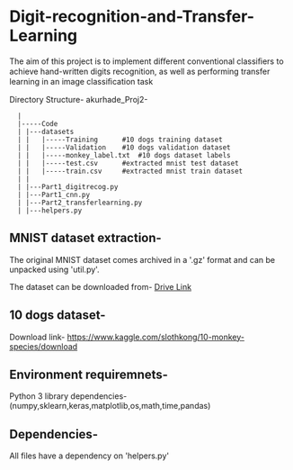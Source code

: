 # Digit-recognition-and-Transfer-Learning
The aim of this project is to implement diﬀerent conventional classiﬁers to achieve hand-written digits recognition, as well as performing transfer learning in an image classiﬁcation task

Directory Structure-
akurhade_Proj2-

	  |
	  |-----Code
  	  |	|---datasets
	  |	|	|-----Training  	#10 dogs training dataset
	  |	|	|-----Validation  	#10 dogs validation dataset
	  |	|	|-----monkey_label.txt  #10 dogs dataset labels
	  |	|	|-----test.csv  	#extracted mnist test dataset
	  |	|	|-----train.csv  	#extracted mnist train dataset
	  |	|
	  |	|---Part1_digitrecog.py
	  |	|---Part1_cnn.py
	  |	|---Part2_transferlearning.py
	  |	|---helpers.py


## MNIST dataset extraction-

The original MNIST dataset comes archived in a '.gz' format and can be
unpacked using 'util.py'.

The dataset can be downloaded from-
[Drive Link](https://drive.google.com/drive/folders/1D9PSQ3Gx4MYXwGVmxODFnHflzI7Y_Qjx?usp=sharing)

## 10 dogs dataset-

Download link- https://www.kaggle.com/slothkong/10-monkey-species/download

## Environment requiremnets-
Python 3 
library dependencies-
	(numpy,sklearn,keras,matplotlib,os,math,time,pandas)
## Dependencies-
All files have a dependency on 'helpers.py'

